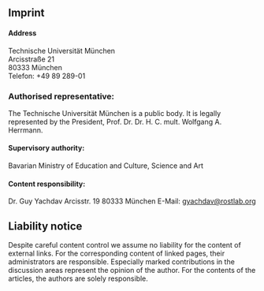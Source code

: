 ## Imprint
#### Address  
Technische Universität München  
Arcisstraße 21  
80333 München  
Telefon: +49 89 289-01

### Authorised representative:
The Technische Universität München is a public body. It is legally represented by the President, Prof. Dr. Dr. H. C. mult. Wolfgang A. Herrmann.

#### Supervisory authority:
Bavarian Ministry of Education and Culture, Science and Art

#### Content responsibility:
Dr. Guy Yachdav
Arcisstr. 19
80333 München
E-Mail: [gyachdav&#64;ros&#116;lab&#46;&#111;r&#103;](&#109;&#97;&#105;&#108;to&#58;gyachda&#118;&#64;r&#111;s%7&#52;la&#98;&#46;o&#37;72%67)

## Liability notice
Despite careful content control we assume no liability for the content of external links. For the corresponding content of linked pages, their administrators are responsible. Especially marked contributions in the discussion areas represent the opinion of the author. For the contents of the articles, the authors are solely responsible.
